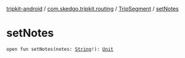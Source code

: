 [tripkit-android](../../index.md) / [com.skedgo.tripkit.routing](../index.md) / [TripSegment](index.md) / [setNotes](./set-notes.md)

# setNotes

`open fun setNotes(notes: `[`String`](https://kotlinlang.org/api/latest/jvm/stdlib/kotlin/-string/index.html)`!): `[`Unit`](https://kotlinlang.org/api/latest/jvm/stdlib/kotlin/-unit/index.html)